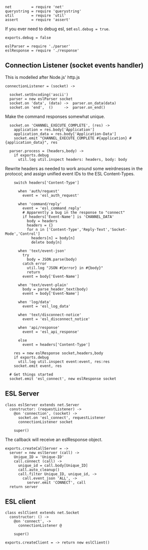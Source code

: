     net         = require 'net'
    querystring = require 'querystring'
    util        = require 'util'
    assert      = require 'assert'

If you ever need to debug esl, set `esl.debug = true`.

    exports.debug = false

    eslParser = require './parser'
    eslResponse = require './response'

Connection Listener (socket events handler)
-------------------------------------------

This is modelled after Node.js' http.js

    connectionListener = (socket) ->

      socket.setEncoding('ascii')
      parser = new eslParser socket
      socket.on 'data', (data) ->  parser.on_data(data)
      socket.on 'end',  ()     ->  parser.on_end()

Make the command responses somewhat unique.

      socket.on 'CHANNEL_EXECUTE_COMPLETE', (res) ->
        application = res.body['Application']
        application_data = res.body['Application-Data']
        socket.emit "CHANNEL_EXECUTE_COMPLETE #{application} #{application_data}", res

      parser.process = (headers,body) ->
        if exports.debug
          util.log util.inspect headers: headers, body: body

Rewrite headers as needed to work around some weirdnesses in the protocol; and assign unified event IDs to the ESL Content-Types.

        switch headers['Content-Type']

          when 'auth/request'
            event = 'esl_auth_request'

          when 'command/reply'
            event = 'esl_command_reply'
            # Apparently a bug in the response to "connect"
            if headers['Event-Name'] is 'CHANNEL_DATA'
              body = headers
              headers = {}
              for n in ['Content-Type','Reply-Text','Socket-Mode','Control']
                headers[n] = body[n]
                delete body[n]

          when 'text/event-json'
            try
              body = JSON.parse(body)
            catch error
              util.log "JSON #{error} in #{body}"
              return
            event = body['Event-Name']

          when 'text/event-plain'
            body = parse_header_text(body)
            event = body['Event-Name']

          when 'log/data'
            event = 'esl_log_data'

          when 'text/disconnect-notice'
            event = 'esl_disconnect_notice'

          when 'api/response'
            event = 'esl_api_response'

          else
            event = headers['Content-Type']

        res = new eslResponse socket,headers,body
        if exports.debug
          util.log util.inspect event:event, res:res
        socket.emit event, res

      # Get things started
      socket.emit 'esl_connect', new eslResponse socket

ESL Server
----------

    class eslServer extends net.Server
      constructor: (requestListener) ->
        @on 'connection', (socket) ->
          socket.on 'esl_connect', requestListener
          connectionListener socket

        super()

The callback will receive an eslResponse object.

    exports.createCallServer = ->
      server = new eslServer (call) ->
        Unique_ID = 'Unique-ID'
        call.connect (call) ->
          unique_id = call.body[Unique_ID]
          call.auto_cleanup()
          call.filter Unique_ID, unique_id, ->
            call.event_json 'ALL', ->
              server.emit 'CONNECT', call
      return server

ESL client
----------

    class eslClient extends net.Socket
      constructor: () ->
        @on 'connect', ->
          connectionListener @

        super()

    exports.createClient = -> return new eslClient()
